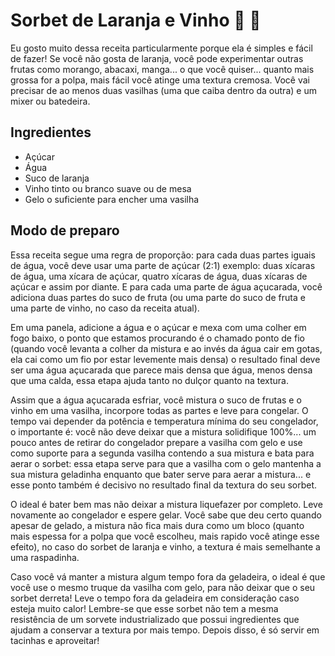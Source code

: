 # Sorbet de Laranja e Vinho :wine_glass: :orange:

Eu gosto muito dessa receita particularmente porque ela é simples e fácil de fazer! Se você não gosta de laranja, você pode experimentar outras frutas como morango, abacaxi, manga... o que você quiser... quanto mais grossa for a polpa, mais fácil você atinge uma textura cremosa. Você vai precisar de ao menos duas vasilhas (uma que caiba dentro da outra) e um mixer ou batedeira.

## Ingredientes

- Açúcar
- Água
- Suco de laranja
- Vinho tinto ou branco suave ou de mesa
- Gelo o suficiente para encher uma vasilha

## Modo de preparo

Essa receita segue uma regra de proporção: para cada duas partes iguais de água, você deve usar uma parte de açúcar (2:1) exemplo: duas xícaras de água, uma xícara de açúcar, quatro xícaras de água, duas xícaras de açúcar e assim por diante. E para cada uma parte de água açucarada, você adiciona duas partes do suco de fruta (ou uma parte do suco de fruta e uma parte de vinho, no caso da receita atual).

Em uma panela, adicione a água e o açúcar e mexa com uma colher em fogo baixo, o ponto que estamos procurando é o chamado ponto de fio (quando você levanta a colher da mistura e ao invés da água cair em gotas, ela cai como um fio por estar levemente mais densa) o resultado final deve ser uma água açucarada que parece mais densa que água, menos densa que uma calda, essa etapa ajuda tanto no dulçor quanto na textura.

Assim que a água açucarada esfriar, você mistura o suco de frutas e o vinho em uma vasilha, incorpore todas as partes e leve para congelar. O tempo vai depender da potência e temperatura mínima do seu congelador, o importante é: você não deve deixar que a mistura solidifique 100%... um pouco antes de retirar do congelador prepare a vasilha com gelo e use como suporte para a segunda vasilha contendo a sua mistura e bata para aerar o sorbet: essa etapa serve para que a vasilha com o gelo mantenha a sua mistura geladinha enquanto que bater serve para aerar a mistura... e esse ponto também é decisivo no resultado final da textura do seu sorbet.

O ideal é bater bem mas não deixar a mistura liquefazer por completo. Leve novamente ao congelador e espere gelar. Você sabe que deu certo quando apesar de gelado, a mistura não fica mais dura como um bloco (quanto mais espessa for a polpa que você escolheu, mais rapido você atinge esse efeito), no caso do sorbet de laranja e vinho, a textura é mais semelhante a uma raspadinha.

Caso você vá manter a mistura algum tempo fora da geladeira, o ideal é que você use o mesmo truque da vasilha com gelo, para não deixar que o seu sorbet derreta! Leve o tempo fora da geladeira em consideração caso esteja muito calor! Lembre-se que esse sorbet não tem a mesma resistência de um sorvete industrializado que possui ingredientes que ajudam a conservar a textura por mais tempo. Depois disso, é só servir em tacinhas e aproveitar!
